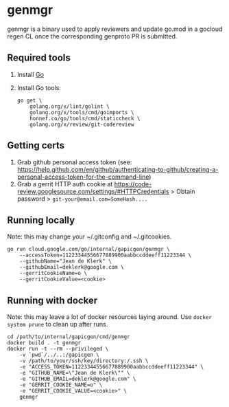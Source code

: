 # genmgr

genmgr is a binary used to apply reviewers and update go.mod in a gocloud regen
CL once the corresponding genproto PR is submitted.

## Required tools

1. Install [Go](http://golang.org/dl)
1. Install Go tools:

    ```
    go get \
        golang.org/x/lint/golint \
        golang.org/x/tools/cmd/goimports \
        honnef.co/go/tools/cmd/staticcheck \
        golang.org/x/review/git-codereview
    ```

## Getting certs

1. Grab github personal access token (see: https://help.github.com/en/github/authenticating-to-github/creating-a-personal-access-token-for-the-command-line)
2. Grab a gerrit HTTP auth cookie at https://code-review.googlesource.com/settings/#HTTPCredentials > Obtain password > `git-your@email.com=SomeHash....`

## Running locally

Note: this may change your ~/.gitconfig and ~/.gitcookies.

```
go run cloud.google.com/go/internal/gapicgen/genmgr \
    --accessToken=11223344556677889900aabbccddeeff11223344 \
    --githubName="Jean de Klerk" \
    --githubEmail=deklerk@google.com \
    --gerritCookieName=o \
    --gerritCookieValue=<cookie>
```

## Running with docker

Note: this may leave a lot of docker resources laying around. Use
`docker system prune` to clean up after runs.

```
cd /path/to/internal/gapicgen/cmd/genmgr
docker build . -t genmgr
docker run -t --rm --privileged \
    -v `pwd`/../..:/gapicgen \
    -v /path/to/your/ssh/key/directory:/.ssh \
    -e "ACCESS_TOKEN=11223344556677889900aabbccddeeff11223344" \
    -e "GITHUB_NAME=\"Jean de Klerk\"" \
    -e "GITHUB_EMAIL=deklerk@google.com" \
    -e "GERRIT_COOKIE_NAME=o" \
    -e "GERRIT_COOKIE_VALUE=<cookie>" \
    genmgr
```
